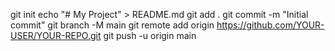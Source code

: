git init
echo "# My Project" > README.md
git add .
git commit -m "Initial commit"
git branch -M main
git remote add origin https://github.com/YOUR-USER/YOUR-REPO.git
git push -u origin main

